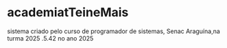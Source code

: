 # academiatTeineMais
sistema criado pelo curso de programador  de sistemas, Senac Araguína,na turma 2025 .5.42 no ano 2025 

